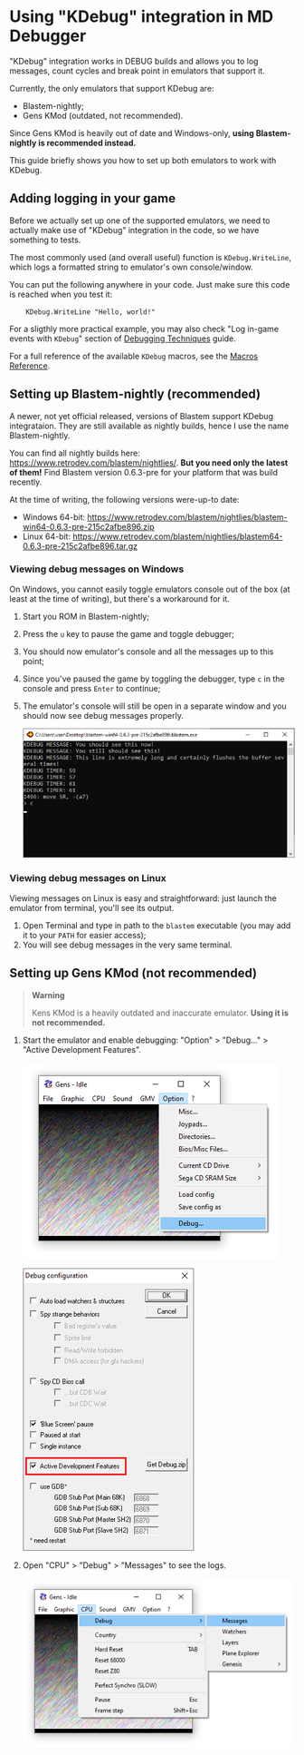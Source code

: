 
# Using "KDebug" integration in MD Debugger

"KDebug" integration works in DEBUG builds and allows you to log messages, count cycles and break point in emulators that support it.

Currently, the only emulators that support KDebug are:
- Blastem-nightly;
- Gens KMod (outdated, not recommended).

Since Gens KMod is heavily out of date and Windows-only, **using Blastem-nightly is recommended instead.**

This guide briefly shows you how to set up both emulators to work with KDebug.

## Adding logging in your game

Before we actually set up one of the supported emulators, we need to actually make use of "KDebug" integration in the code, so we have something to tests.

The most commonly used (and overall useful) function is `KDebug.WriteLine`, which logs a formatted string to emulator's own console/window.

You can put the following anywhere in your code. Just make sure this code is reached when you test it:

```m68k
	KDebug.WriteLine "Hello, world!"
```

For a sligthly more practical example, you may also check "Log in-game events with `KDebug`" section of [Debugging Techniques](Debugging_techniques.md) guide.

For a full reference of the available `KDebug` macros, see the [Macros Reference](../Debug_macros.md).

## Setting up Blastem-nightly (recommended)

A newer, not yet official released, versions of Blastem support KDebug integrataion. They are still available as nightly builds, hence I use the name Blastem-nightly.

You can find all nightly builds here: https://www.retrodev.com/blastem/nightlies/. **But you need only the latest of them!** Find Blastem version 0.6.3-pre for your platform that was build recently.

At the time of writing, the following versions were-up-to date:
- Windows 64-bit: https://www.retrodev.com/blastem/nightlies/blastem-win64-0.6.3-pre-215c2afbe896.zip
- Linux 64-bit: https://www.retrodev.com/blastem/nightlies/blastem64-0.6.3-pre-215c2afbe896.tar.gz

### Viewing debug messages on Windows

On Windows, you cannot easily toggle emulators console out of the box (at least at the time of writing), but there's a workaround for it.

1. Start you ROM in Blastem-nightly;
2. Press the `u` key to pause the game and toggle debugger;
3. You should now emulator's console and all the messages up to this point;
4. Since you've paused the game by toggling the debugger, type `c` in the console and press `Enter` to continue;
5. The emulator's console will still be open in a separate window and you should now see debug messages properly.

   ![Blastem console on Windows](../.images/blastem-win-console.png)

### Viewing debug messages on Linux

Viewing messages on Linux is easy and straightforward: just launch the emulator from terminal, you'll see its output.

1. Open Terminal and type in path to the `blastem` executable (you may add it to your `PATH` for easier access);
2. You will see debug messages in the very same terminal.

## Setting up Gens KMod (not recommended)

> **Warning**
> 
> Kens KMod is a heavily outdated and inaccurate emulator. **Using it is not recommended.**

1. Start the emulator and enable debugging: "Option" > "Debug..." > "Active Development Features".

   ![Gens KMod Debug menu](../.images/gens-kmod_menu.png)

   ![Gens KMod Debug options](../.images/gens-kmod_debug.png)

2. Open "CPU" > "Debug" > "Messages" to see the logs.

   ![Gens KMod Debug Messages](../.images/gens-kmod_messages.png)
